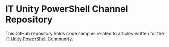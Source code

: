 IT Unity PowerShell Channel Repository
======================================

This GitHub repository holds code samples related to articles written for the [IT Unity PowerShell Community](http://www.itunity.com/).
